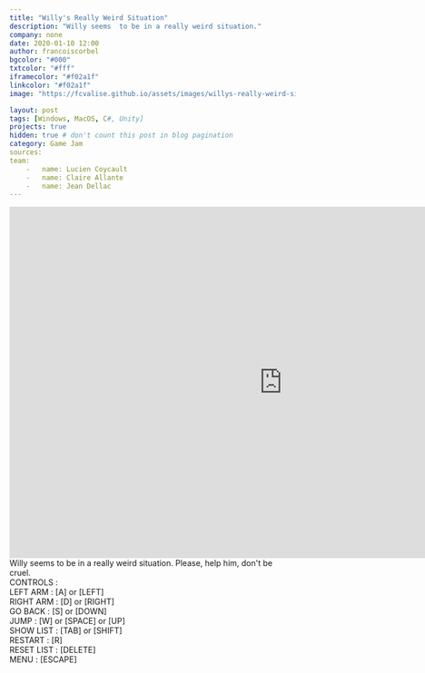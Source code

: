 ```yaml
---
title: "Willy's Really Weird Situation"
description: "Willy seems  to be in a really weird situation."
company: none
date: 2020-01-10 12:00
author: francoiscorbel
bgcolor: "#000"
txtcolor: "#fff"
iframecolor: "#f02a1f"
linkcolor: "#f02a1f"
image: "https://fcvalise.github.io/assets/images/willys-really-weird-situation/project.gif"

layout: post
tags: [Windows, MacOS, C#, Unity]
projects: true
hidden: true # don't count this post in blog pagination
category: Game Jam
sources: 
team:
    -   name: Lucien Coycault
    -   name: Claire Allante
    -   name: Jean Dellac
---
```

<div class="general-margin full-width">
    <div style="">
        <iframe class="unity" style="width:960px;" src="https://itch.io/embed-upload/1712730?color=000000" width="960" height="620" scrolling="no" frameborder="0"></iframe>
    </div>
</div>

<div class="text general-margin">
Willy seems  to be in a really weird situation. Please, help him, don't be cruel.<br>
</div>

<div class="text general-margin">
CONTROLS :<br>
LEFT ARM : [A] or [LEFT]<br>
RIGHT ARM : [D] or [RIGHT]<br>
GO BACK : [S] or [DOWN]<br>
JUMP : [W] or [SPACE] or [UP]<br>
SHOW LIST : [TAB] or [SHIFT]<br>
RESTART : [R]<br>
RESET LIST : [DELETE]<br>
MENU : [ESCAPE]<br>
</div>
